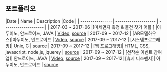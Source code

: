 
## 포트폴리오
 
 
|Date   | Name    |  Description  |Code   |
| ----------------| -------------------- | -------------------- |
| 2017-03 ~ 2017-06 |[미세먼지 측정 & 물건 찾기 어플 ] |아두이노, 안드로이드, JAVA  | [Video](https://www.youtube.com/watch?v=LUzZvpLUGbA), [source](https://github.com/Feelgu/portfolio/tree/master/HomeAutoamation) 
| 2017-09 ~ 2017-12 | [AR모델하우스]|아두이노, 안드로이드 | [Video](https://www.youtube.com/watch?v=SvM8SG8zjrA), [source](https://github.com/Feelgu/portfolio/tree/master/AR%20model%20house)
| 2017-09 ~ 2017-12 | [시스템프로그래밍]| Unix, C  | [source](https://github.com/Feelgu/portfolio/tree/master/System%20Programming)
| 2017-09 ~ 2017-12 | [웹 프로그래밍]| HTML, CSS, javascript, node.js, jquerey  | [source](https://github.com/Feelgu/Eventbrite-imitation)
| 2017-09 ~ 2017-12 | [선착순 이벤트 참여 앱]| 안드로이드, JAVA  | [Video](https://www.youtube.com/watch?v=rX_47azwRDs), [source](https://github.com/Feelgu/portfolio/tree/master/Sequent)
| 2017-09 ~ 2017-12| [휴지 디스펜서]| 아두이노, 안드로이드  | [source](https://github.com/Feelgu/portfolio/tree/master/toilet%20paper%20dispenser)
